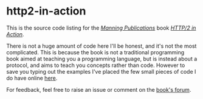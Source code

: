 # http2-in-action

This is the source code listing for the [*Manning Publications*](https://www.manning.com) book [*HTTP/2 in Action*](https://www.manning.com/books/http2-in-action).

There is not a huge amount of code here I'll be honest, and it's not the most complicated. This is because the book is not a traditional programming book aimed at teaching you a programming language, but is instead about a protocol, and aims to teach you concepts rather than code. However to save you typing out the examples I've placed the few small pieces of code I do have online [here](https://github.com/bazzadp/http2-in-action).

For feedback, feel free to raise an issue or comment on the [book's forum](https://forums.manning.com/forums/http2-in-action).

